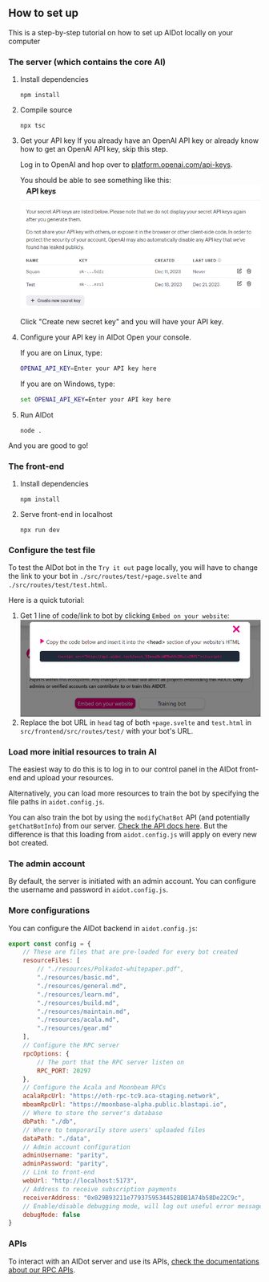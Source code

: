 ## How to set up

This is a step-by-step tutorial on how to set up AIDot locally on your computer

### The server (which contains the core AI)

1. Install dependencies
	```
	npm install
	```

2. Compile source
	```
	npx tsc
	```

3. Get your API key
	If you already have an OpenAI API key or already know how to get an OpenAI API key, skip this step.

	Log in to OpenAI and hop over to [platform.openai.com/api-keys](https://platform.openai.com/api-keys).

	You should be able to see something like this:
	![Failed to load image](../assets/api-window.png)

	Click "Create new secret key" and you will have your API key.

4. Configure your API key in AIDot
	Open your console.

	If you are on Linux, type:
	```sh
	OPENAI_API_KEY=Enter your API key here
	```

	If you are on Windows, type:
	```bat
	set OPENAI_API_KEY=Enter your API key here
	```

5. Run AIDot
	```
	node .
	```

And you are good to go!

### The front-end

1. Install dependencies
	```
	npm install
	```

2. Serve front-end in localhost
	```
	npx run dev
	```

### Configure the test file

To test the AIDot bot in the `Try it out` page locally, you will have to change the link to your bot in `./src/routes/test/+page.svelte` and `./src/routes/test/test.html`.

Here is a quick tutorial:

1. Get 1 line of code/link to bot by clicking `Embed on your website`:
	![Failed to load image.](../assets/integrate2.png)
2. Replace the bot URL in `head` tag of both `+page.svelte` and `test.html` in `src/frontend/src/routes/test/` with your bot's URL.

### Load more initial resources to train AI

The easiest way to do this is to log in to our control panel in the AIDot front-end and upload your resources.

Alternatively, you can load more resources to train the bot by specifying the file paths in `aidot.config.js`.

You can also train the bot by using the `modifyChatBot` API (and potentially `getChatBotInfo`) from our server. [Check the API docs here](./rpc.md). But the difference is that this loading from `aidot.config.js` will apply on every new bot created.

### The admin account

By default, the server is initiated with an admin account. You can configure the username and password in `aidot.config.js`.

### More configurations

You can configure the AIDot backend in `aidot.config.js`:

```js
export const config = {
	// These are files that are pre-loaded for every bot created
    resourceFiles: [
        // "./resources/Polkadot-whitepaper.pdf",
        "./resources/basic.md",
        "./resources/general.md",
        "./resources/learn.md",
        "./resources/build.md",
        "./resources/maintain.md",
        "./resources/acala.md",
        "./resources/gear.md"
    ],
	// Configure the RPC server
    rpcOptions: {
		// The port that the RPC server listen on
        RPC_PORT: 20297
    },
	// Configure the Acala and Moonbeam RPCs
    acalaRpcUrl: "https://eth-rpc-tc9.aca-staging.network",
    mbeamRpcUrl: "https://moonbase-alpha.public.blastapi.io",
	// Where to store the server's database
    dbPath: "./db",
	// Where to temporarily store users' uploaded files
    dataPath: "./data",
	// Admin account configuration
    adminUsername: "parity",
    adminPassword: "parity",
	// Link to front-end
    webUrl: "http://localhost:5173",
	// Address to receive subscription payments
    receiverAddress: "0x029B93211e7793759534452BDB1A74b58De22C9c",
    // Enable/disable debugging mode, will log out useful error messages if turned on
	debugMode: false
}
```

### APIs

To interact with an AIDot server and use its APIs, [check the documentations about our RPC APIs](./rpc.md).
